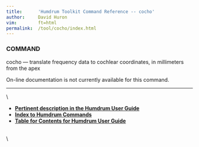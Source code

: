 ```yaml
---
title:		'Humdrum Toolkit Command Reference -- cocho'
author:		David Huron
vim:		ft=html
permalink:	/tool/cocho/index.html
---
```



### COMMAND

<span class="tool">cocho</span> &mdash; translate frequency data to cochlear coordinates, in
millimeters from the apex

On-line documentation is not currently available for this command.

------------------------------------------------------------------------

\

-   [**Pertinent description in the Humdrum User
    Guide**](../guide34.html#Interval_Vectors_Using_the_iv_Command)
-   [**Index to Humdrum Commands**](../commands.toc.html)
-   [**Table for Contents for Humdrum User Guide**](../guide.toc.html)

\
\
